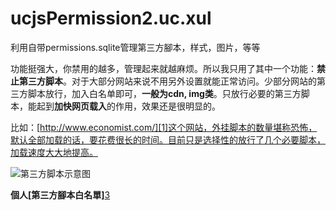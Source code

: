 ucjsPermission2.uc.xul
=============
利用自带permissions.sqlite管理第三方腳本，样式，图片，等等

功能挺强大，你禁用的越多，管理起来就越麻烦。所以我只用了其中一个功能：**禁止第三方脚本**。对于大部分网站来说不用另外设置就能正常访问。少部分网站的第三方脚本放行，加入白名单即可，**一般为cdn, img类**。只放行必要的第三方脚本，能起到**加快网页载入**的作用，效果还是很明显的。

比如：[http://www.economist.com/][1]这个网站，外挂脚本的数量堪称恐怖，默认全部加载的话，要花费很长的时间。目前只是选择性的放行了几个必要脚本，加载速度大大地提高。

![第三方脚本示意图][2]

**個人[第三方腳本白名單]**[3]

[1]: http://www.economist.com/
[2]: https://github.com/dupontjoy/userChrome.js-Collections-/blob/master/ucjsPermission2.uc.xul/img/ucjsPermission2.jpg
[3]: https://github.com/dupontjoy/customization/blob/master/Rules/ucjsPermission-Whitelist.txt

